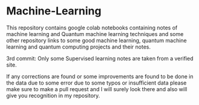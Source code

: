 # Machine-Learning

This repository contains google colab notebooks containing notes of machine learning and
Quantum machine learning techniques and some other repository links to some good machine
learning, quantum machine learning and quantum computing projects and their notes.

3rd commit:
Only some Supervised learning notes are taken from a verified site.

If any corrections are found or some improvements are found to be done in the data due to some
error due to some typos or insufficient data please make sure to make a pull request and I will
surely look there and also will give you recognition in my repository.

